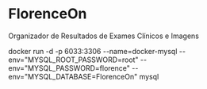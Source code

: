 # FlorenceOn
Organizador de Resultados de Exames Clínicos e Imagens


docker run -d -p 6033:3306 --name=docker-mysql --env="MYSQL_ROOT_PASSWORD=root" --env="MYSQL_PASSWORD=florence" --env="MYSQL_DATABASE=FlorenceOn" mysql